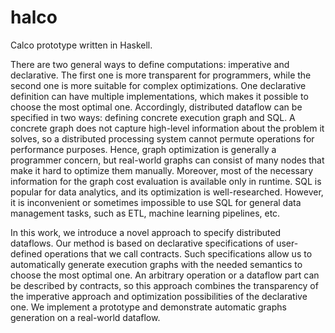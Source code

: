 # halco

Calco prototype written in Haskell.

There are two general ways to define computations: imperative and declarative.
The first one is more transparent for programmers, while the second one is more suitable for complex optimizations.
One declarative definition can have multiple implementations, which makes it possible to choose the most optimal one.
Accordingly, distributed dataflow can be specified in two ways: defining concrete execution graph and SQL.
A concrete graph does not capture high-level information about the problem it solves, so a distributed processing system cannot permute operations for performance purposes.
Hence, graph optimization is generally a programmer concern, but real-world graphs can consist of many nodes that make it hard to optimize them manually.
Moreover, most of the necessary information for the graph cost evaluation is available only in runtime.
SQL is popular for data analytics, and its optimization is well-researched.
However, it is inconvenient or sometimes impossible to use SQL for general data management tasks, such as ETL, machine learning pipelines, etc.

In this work, we introduce a novel approach to specify distributed dataflows.
Our method is based on declarative specifications of user-defined operations that we call contracts.
Such specifications allow us to automatically generate execution graphs with the needed semantics to choose the most optimal one.
An arbitrary operation or a dataflow part can be described by contracts, so this approach combines the transparency of the imperative approach and optimization possibilities of the declarative one.
We implement a prototype and demonstrate automatic graphs generation on a real-world dataflow.
